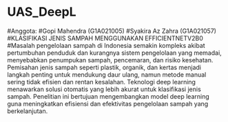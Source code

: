 # UAS_DeepL

#Anggota:
#Gopi Mahendra (G1A021005)
#Syakira Az Zahra (G1A021057)
#KLASIFIKASI JENIS SAMPAH MENGGUNAKAN EFFICIENTNETV2B0
#Masalah pengelolaan sampah di Indonesia semakin kompleks akibat pertumbuhan penduduk dan kurangnya sistem pengelolaan yang memadai, menyebabkan penumpukan sampah, pencemaran, dan risiko kesehatan. Pemisahan jenis sampah seperti plastik, organik, dan kertas menjadi langkah penting untuk mendukung daur ulang, namun metode manual sering tidak efisien dan rentan kesalahan. Teknologi deep learning menawarkan solusi otomatis yang lebih akurat untuk klasifikasi jenis sampah. Penelitian ini bertujuan mengembangkan model deep learning guna meningkatkan efisiensi dan efektivitas pengelolaan sampah yang berkelanjutan.
